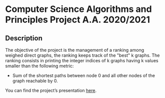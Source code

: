 # Computer Science Algorithms and Principles Project A.A. 2020/2021
## Description
The objective of the project is the management of a ranking among weighed direct graphs, the ranking keeps track of the "best" k graphs.
The ranking consists in printing the integer indices of k graphs having k values smaller than the following metric:
* Sum of the shortest paths between node 0 and all other nodes of the graph reachable by 0.

You can find the project’s presentation [here](https://github.com/francesco-mattioli/PFAPI21_Mattioli_10701389/blob/main/Slide%20Presentazione%20Prova%20Finale%20A.A.%202020-2021.pdf).
